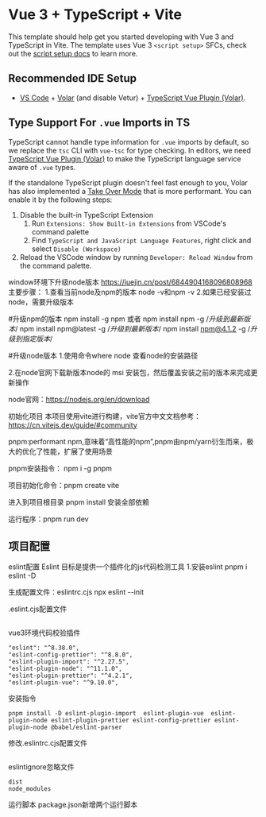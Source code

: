 # Vue 3 + TypeScript + Vite

This template should help get you started developing with Vue 3 and TypeScript in Vite. The template uses Vue 3 `<script setup>` SFCs, check out the [script setup docs](https://v3.vuejs.org/api/sfc-script-setup.html#sfc-script-setup) to learn more.

## Recommended IDE Setup

- [VS Code](https://code.visualstudio.com/) + [Volar](https://marketplace.visualstudio.com/items?itemName=Vue.volar) (and disable Vetur) + [TypeScript Vue Plugin (Volar)](https://marketplace.visualstudio.com/items?itemName=Vue.vscode-typescript-vue-plugin).

## Type Support For `.vue` Imports in TS

TypeScript cannot handle type information for `.vue` imports by default, so we replace the `tsc` CLI with `vue-tsc` for type checking. In editors, we need [TypeScript Vue Plugin (Volar)](https://marketplace.visualstudio.com/items?itemName=Vue.vscode-typescript-vue-plugin) to make the TypeScript language service aware of `.vue` types.

If the standalone TypeScript plugin doesn't feel fast enough to you, Volar has also implemented a [Take Over Mode](https://github.com/johnsoncodehk/volar/discussions/471#discussioncomment-1361669) that is more performant. You can enable it by the following steps:

1. Disable the built-in TypeScript Extension
   1. Run `Extensions: Show Built-in Extensions` from VSCode's command palette
   2. Find `TypeScript and JavaScript Language Features`, right click and select `Disable (Workspace)`
2. Reload the VSCode window by running `Developer: Reload Window` from the command palette.



window环境下升级node版本
https://juejin.cn/post/6844904168096808968
主要步骤：
1.查看当前node及npm的版本
    node -v和npm -v
2.如果已经安装过node，需要升级版本

#升级npm的版本
  npm install -g npm  或者 npm install npm -g    /*升级到最新版本*/
  npm install npm@latest -g    /*升级到最新版本*/
  npm install npm@4.1.2 -g    /*升级到指定版本*/

#升级node版本
1.使用命令where node 查看node的安装路径


2.在node官网下载新版本node的 msi 安装包，然后覆盖安装之前的版本来完成更新操作

node官网：https://nodejs.org/en/download

初始化项目
本项目使用vite进行构建，vite官方中文文档参考：https://cn.vitejs.dev/guide/#community

pnpm:performant npm,意味着“高性能的npm”,pnpm由npm/yarn衍生而来，极大的优化了性能，扩展了使用场景

pnpm安装指令： npm i -g pnpm

项目初始化命令：pnpm create vite

进入到项目根目录 pnpm install 安装全部依赖

运行程序：pnpm run dev


## 项目配置
eslint配置
Eslint 目标是提供一个插件化的js代码检测工具
1.安装eslint
pnpm i eslint -D

生成配置文件：eslintrc.cjs
npx eslint --init

.eslint.cjs配置文件
```

```


vue3环境代码校验插件

    "eslint": "^8.38.0",
    "eslint-config-prettier": "^8.8.0",
    "eslint-plugin-import": "^2.27.5",
    "eslint-plugin-node": "^11.1.0",
    "eslint-plugin-prettier": "^4.2.1",
    "eslint-plugin-vue": "^9.10.0",

  安装指令
  ```
  pnpm install -D eslint-plugin-import  eslint-plugin-vue  eslint-plugin-node eslint-plugin-prettier eslint-config-prettier eslint-plugin-node @babel/eslint-parser
  ```

  修改.eslintrc.cjs配置文件
  ```

  ```

  eslintignore忽略文件
  ```
  dist
  node_modules
  ```

  运行脚本
  package.json新增两个运行脚本
  